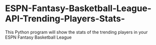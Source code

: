 # ESPN-Fantasy-Basketball-League-API-Trending-Players-Stats-
This Python program will show the stats of the trending players in your ESPN Fantasy Basketball League
